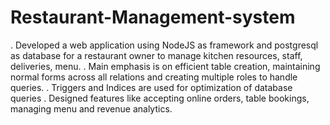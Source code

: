 # Restaurant-Management-system
. Developed a web application using NodeJS as framework and postgresql as database for a restaurant owner to manage kitchen resources, staff, deliveries, menu.
. Main emphasis is on efficient table creation, maintaining normal forms across all relations and creating multiple roles to handle queries.
. Triggers and Indices are used for optimization of database queries
. Designed features like accepting online orders, table bookings, managing menu and revenue analytics.
